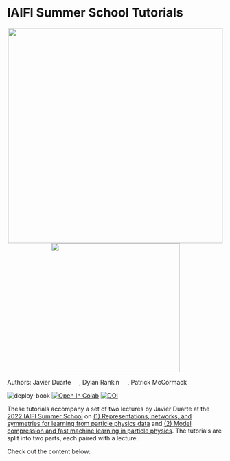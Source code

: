 # IAIFI Summer School Tutorials

<center>
<img src="https://cms-results.web.cern.ch/cms-results/public-results/publications/B2G-22-003/CMS-B2G-22-003_Figure-aux_012-b.png" width=500 />
<img src="https://jduarte.physics.ucsd.edu/iaifi-summer-school/_static/logo.png" width=300 \>
</center>

Authors: Javier Duarte <a href="https://orcid.org/0000-0002-5076-7096"><img src="https://orcid.org/assets/vectors/orcid.logo.icon.svg" width=15/></a>, Dylan Rankin <a href="https://orcid.org/0000-0001-8411-9620"><img src="https://orcid.org/assets/vectors/orcid.logo.icon.svg" width=15/></a>, Patrick McCormack <a href="https://orcid.org/0000-0002-0768-1959"><img src="https://orcid.org/assets/vectors/orcid.logo.icon.svg" width=15/></a>


![deploy-book](https://github.com/jmduarte/iaifi-summer-school/actions/workflows/deploy.yml/badge.svg)
[![Open In Colab](https://colab.research.google.com/assets/colab-badge.svg)](https://colab.research.google.com/github/jmduarte/iaifi-summer-school/)
[![DOI](https://zenodo.org/badge/DOI/10.5281/zenodo.6946117.svg)](https://doi.org/10.5281/zenodo.6946117)

These tutorials accompany a set of two lectures by Javier Duarte at the <a href="https://iaifi.org/phd-summer-school.html">2022 IAIFI Summer School</a> on <a href="https://www.icloud.com/keynote/015QipHxvdfCNjuCZg-txx20Q#IAIFI_RepsNetsSyms_1August2022">(1) Representations, networks, and symmetries for learning from particle physics data</a> and <a href="https://www.icloud.com/keynote/0aaITwSsDq0u8CUvH6sJSJ2zg#IAIFI_ModelCompFastML_2August2022">(2) Model compression and fast machine learning in particle physics</a>. The tutorials are split into two parts, each paired with a lecture.

Check out the content below:

```{tableofcontents}
```
